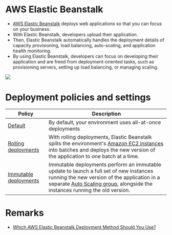 # AWS Elastic Beanstalk
- [AWS Elastic Beanstalk](https://aws.amazon.com/elasticbeanstalk/) deploys web applications so that you can focus on your business.
- With Elastic Beanstalk, developers upload their application. 
- Then, Elastic Beanstalk automatically handles the deployment details of capacity provisioning, load balancing, auto-scaling, and application health monitoring. 
- By using Elastic Beanstalk, developers can focus on developing their application and are freed from deployment-oriented tasks, such as provisioning servers, setting up load balancing, or managing scaling.

![](https://d1.awsstatic.com/Product-Page-Diagram_AWS-Elastic-Beanstalk%402x.6027573605a77c0e53606d5264ec7d3053bf26af.png)

# Deployment policies and settings

| Policy                                                                                                                     | Description                                                                                                                                                                                                                                                   |
|----------------------------------------------------------------------------------------------------------------------------|---------------------------------------------------------------------------------------------------------------------------------------------------------------------------------------------------------------------------------------------------------------|
| [Default](https://docs.aws.amazon.com/elasticbeanstalk/latest/dg/using-features.rolling-version-deploy.html)               | By default, your environment uses all-at-once deployments                                                                                                                                                                                                     |
| [Rolling deployments](https://docs.aws.amazon.com/elasticbeanstalk/latest/dg/using-features.rolling-version-deploy.html)   | With rolling deployments, Elastic Beanstalk splits the environment's [Amazon EC2 instances](../2_ComputeServices/AmazonEC2/Readme.md) into batches and deploys the new version of the application to one batch at a time.                                                          |
| [Immutable deployments](https://docs.aws.amazon.com/elasticbeanstalk/latest/dg/using-features.rolling-version-deploy.html) | Immutable deployments perform an immutable update to launch a full set of new instances running the new version of the application in a separate [Auto Scaling group](../5_AutoScaling/Readme.md), alongside the instances running the old version. |

# Remarks
- [Which AWS Elastic Beanstalk Deployment Method Should You Use?](https://blog.shikisoft.com/which_elastic_beanstalk_deployment_should_you_use/)
